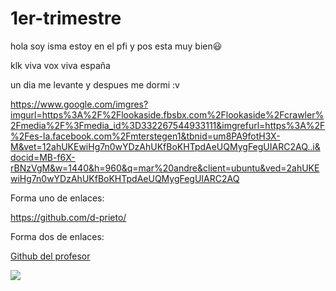 # 1er-trimestre

hola soy isma estoy en el pfi y pos esta muy bien😃


klk viva vox viva españa 

un dia me levante y despues me dormi :v

https://www.google.com/imgres?imgurl=https%3A%2F%2Flookaside.fbsbx.com%2Flookaside%2Fcrawler%2Fmedia%2F%3Fmedia_id%3D332267544933111&imgrefurl=https%3A%2F%2Fes-la.facebook.com%2Fmterstegen1&tbnid=um8PA9fotH3X-M&vet=12ahUKEwiHg7n0wYDzAhUKfBoKHTpdAeUQMygFegUIARC2AQ..i&docid=MB-f6X-rBNzVgM&w=1440&h=960&q=mar%20andre&client=ubuntu&ved=2ahUKEwiHg7n0wYDzAhUKfBoKHTpdAeUQMygFegUIARC2AQ


Forma uno de enlaces:

https://github.com/d-prieto/

Forma dos de enlaces:

[Github del profesor](https://github.com/d-prieto/)

![](https://user-images.githubusercontent.com/60569015/117958562-6e3e5600-b31b-11eb-91a3-825233dda0ba.png)
